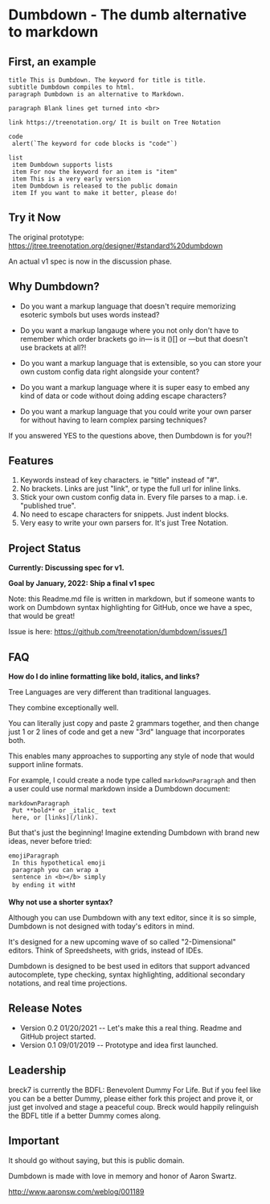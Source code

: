 # Dumbdown - The dumb alternative to markdown

## First, an example

```dumbdown
title This is Dumbdown. The keyword for title is title.
subtitle Dumbdown compiles to html.
paragraph Dumbdown is an alternative to Markdown.

paragraph Blank lines get turned into <br>

link https://treenotation.org/ It is built on Tree Notation

code
 alert(`The keyword for code blocks is "code"`)

list
 item Dumbdown supports lists
 item For now the keyword for an item is "item"
 item This is a very early version
 item Dumbdown is released to the public domain
 item If you want to make it better, please do!
```

## Try it Now

The original prototype:
https://jtree.treenotation.org/designer/#standard%20dumbdown

An actual v1 spec is now in the discussion phase.

## Why Dumbdown?

- Do you want a markup language that doesn't
require memorizing esoteric symbols but uses words
instead?

- Do you want a markup langauge where you not only
don't have to remember which order brackets go in—
is it ()[] or []()—but that doesn't use brackets
at all?!

- Do you want a markup language that is extensible,
so you can store your own custom config data right
alongside your content?

- Do you want a markup language where it is super
easy to embed any kind of data or code without
doing adding escape characters?

- Do you want a markup language that you could
write your own parser for without having to
learn complex parsing techniques?

If you answered YES to the questions above, then
Dumbdown is for you?!

## Features

1. Keywords instead of key characters. ie "title" instead of "#".
2. No brackets. Links are just "link", or type the full url for inline links.
3. Stick your own custom config data in. Every file parses to a map. i.e. "published true".
4. No need to escape characters for snippets. Just indent blocks.
5. Very easy to write your own parsers for. It's just Tree Notation.

## Project Status

**Currently: Discussing spec for v1.**

**Goal by January, 2022: Ship a final v1 spec**

Note: this Readme.md file is written in markdown,
but if someone wants to work on Dumbdown syntax
highlighting for GitHub, once we have a spec,
that would be great!

Issue is here: https://github.com/treenotation/dumbdown/issues/1

## FAQ

**How do I do inline formatting like bold, italics,
and links?**

Tree Languages are very different than
traditional languages.

They combine exceptionally well.

You can literally just copy and paste
2 grammars together, and then change
just 1 or 2 lines of code and get a
new "3rd" language that incorporates
both.

This enables many approaches to supporting
any style of node that would support
inline formats.

For example, I could create a node type
called `markdownParagraph` and then a
user could use normal markdown inside
a Dumbdown document:


    markdownParagraph
     Put **bold** or _italic_ text
     here, or [links](/link).

But that's just the beginning! Imagine
extending Dumbdown with brand new ideas,
never before tried:

    emojiParagraph
     In this hypothetical emoji
     paragraph you can wrap a
     sentence in <b></b> simply
     by ending it with❗

**Why not use a shorter syntax?**

Although you can use Dumbdown with any text
editor, since it is so simple, Dumbdown is not
designed with today's editors in mind.

It's designed for a new upcoming wave of
so called "2-Dimensional" editors. Think
of Spreedsheets, with grids, instead of IDEs.

Dumbdown is designed to be best used in
editors that support advanced autocomplete,
type checking, syntax highlighting,
additional secondary notations, and real
time projections.

## Release Notes

- Version 0.2 01/20/2021
-- Let's make this a real thing. Readme and GitHub project started.
- Version 0.1 09/01/2019
-- Prototype and idea first launched.

## Leadership

breck7 is currently the BDFL: Benevolent Dummy
For Life. But if you feel like you can be a better
Dummy, please either fork this project and prove
it, or just get involved and stage a peaceful
coup. Breck would happily relinguish the BDFL
title if a better Dummy comes along.

## Important

It should go without saying, but this is public domain.

Dumbdown is made with love in memory and honor
of Aaron Swartz.

http://www.aaronsw.com/weblog/001189
